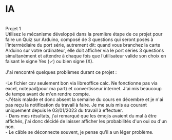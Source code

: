 # IA
<br />Projet 1
<br />Utilisez le mécanisme développé dans la première étape de ce projet pour faire un Quiz sur Arduino, composé de 3 questions qui seront posés à l'intermédiaire du port série, autrement dit: quand vous branchez la carte Arduino sur votre ordinateur, elle doit afficher via le port séries 3 questions simultanément et attendre à chaque fois que l’utilisateur valide son choix en faisant le signe Yes (✓) ou bien signe (X).
<br />
<br /> J'ai rencontré quelques problèmes durant ce projet :
<br />
<br />-Le fichier csv seulement bon via libreoffice calc. Ne fonctionne pas via excel, notepad(pour ma part) et convertisseur internet. J'ai mis beaucoup de temps avant de m'en rendre compte.
<br />-J'étais malade et donc absent la semaine du cours en décembre et je n'ai pas reçu la notification du travail à faire. Je me suis mis au courant uniquement depuis le 03/01/2023 du travail à effectuer.
<br />- Dans mes résultats, j'ai remarqué que les émojis avaient du mal à être affichés, j'ai donc décidé de laisser afficher les probabilités d'un oui ou d'un non.
<br />- Le câble se déconnecte souvent, je pense qu'il a un léger problème.
